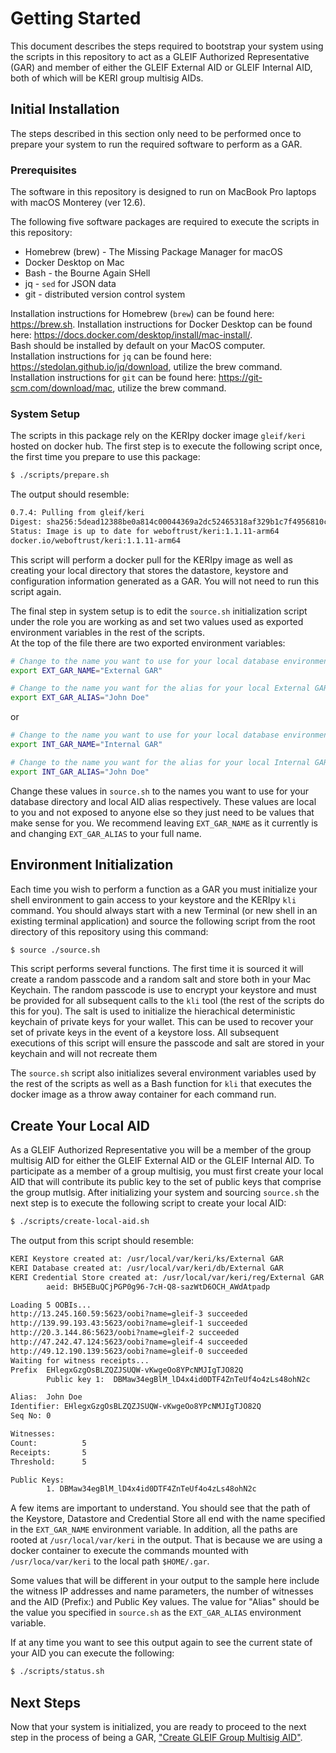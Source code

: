 
# Getting Started
This document describes the steps required to bootstrap your system using the scripts in this repository to act as 
a GLEIF Authorized Representative (GAR) and member of either the GLEIF External AID or GLEIF Internal AID, both of which
will be KERI group multisig AIDs.


## Initial Installation
The steps described in this section only need to be performed once to prepare your system to run the required software to
perform as a GAR.


### Prerequisites
The software in this repository is designed to run on MacBook Pro laptops with macOS Monterey (ver 12.6).

The following five software packages are required to execute the scripts in this repository:

- Homebrew (brew) - The Missing Package Manager for macOS
- Docker Desktop on Mac
- Bash - the Bourne Again SHell
- jq - `sed` for JSON data
- git - distributed version control system

Installation instructions for Homebrew (`brew`) can be found here: https://brew.sh.
Installation instructions for Docker Desktop can be found here: https://docs.docker.com/desktop/install/mac-install/.  
Bash should be installed by default on your MacOS computer.  
Installation instructions for `jq` can be found here: https://stedolan.github.io/jq/download, utilize the brew command.
Installation instructions for `git` can be found here: https://git-scm.com/download/mac, utilize the brew command.

### System Setup
The scripts in this package rely on the KERIpy docker image `gleif/keri` hosted on docker hub.  The first step is to execute the
following script once, the first time you prepare to use this package:

```bash
$ ./scripts/prepare.sh
```

The output should resemble:

```bash
0.7.4: Pulling from gleif/keri
Digest: sha256:5dead12388be0a814c00044369a2dc52465318af329b1c7f4956810c83ae4e6c
Status: Image is up to date for weboftrust/keri:1.1.11-arm64
docker.io/weboftrust/keri:1.1.11-arm64

```

This script will perform a docker pull for the KERIpy image as well as creating your local directory that stores the
datastore, keystore and configuration information generated as a GAR.  You will not need to run this script again.

The final step in system setup is to edit the `source.sh` initialization script under the role you are working as
and set two values used as exported environment variables in the rest of the scripts.  
At the top of the file there are two exported environment variables:

```bash
# Change to the name you want to use for your local database environment.
export EXT_GAR_NAME="External GAR"

# Change to the name you want for the alias for your local External GAR AID
export EXT_GAR_ALIAS="John Doe"
```

or 

```bash
# Change to the name you want to use for your local database environment.
export INT_GAR_NAME="Internal GAR"

# Change to the name you want for the alias for your local Internal GAR AID
export INT_GAR_ALIAS="John Doe"
```

Change these values in `source.sh` to the names you want to use for your database directory and local AID alias respectively.
These values are local to you and not exposed to anyone else so they just need to be values that make sense for you.  We recommend
leaving `EXT_GAR_NAME` as it currently is and changing `EXT_GAR_ALIAS` to your full name.


## Environment Initialization
Each time you wish to perform a function as a GAR you must initialize your shell environment to gain access to your 
keystore and the KERIpy `kli` command.  You should always start with a new Terminal (or new shell in an existing terminal application)
and source the following script from the root directory of this repository using this command:

```bash
$ source ./source.sh
```

This script performs several functions.  The first time it is sourced it will create a random passcode and a random
salt and store both in your Mac Keychain.  The random passcode is use to encrypt your keystore and must be provided for all
subsequent calls to the `kli` tool (the rest of the scripts do this for you).  The salt is used to initialize the hierachical
deterministic keychain of private keys for your wallet.  This can be used to recover your set of private keys in the event
of a keystore loss.  All subsequent executions of this script will ensure the passcode and salt are stored in your keychain
and will not recreate them

The `source.sh` script also initializes several environment variables used by the rest of the scripts as well as a Bash
function for `kli` that executes the docker image as a throw away container for each command run.

## Create Your Local AID
As a GLEIF Authorized Representative you will be a member of the group multisig AID for either the GLEIF External AID or
the GLEIF Internal AID.  To participate as a member of a group multisig, you must first create your local AID that will contribute 
its public key to the set of public keys that comprise the group mutlsig.  After initializing your system and sourcing `source.sh` the
next step is to execute the following script to create your local AID:

```bash
$ ./scripts/create-local-aid.sh
```

The output from this script should resemble:

```bash
KERI Keystore created at: /usr/local/var/keri/ks/External GAR
KERI Database created at: /usr/local/var/keri/db/External GAR
KERI Credential Store created at: /usr/local/var/keri/reg/External GAR
        aeid: BH5EBuQCjPGP0g96-7cH-Q8-sazWtD6OCH_AWdAtpadp

Loading 5 OOBIs...
http://13.245.160.59:5623/oobi?name=gleif-3 succeeded
http://139.99.193.43:5623/oobi?name=gleif-1 succeeded
http://20.3.144.86:5623/oobi?name=gleif-2 succeeded
http://47.242.47.124:5623/oobi?name=gleif-4 succeeded
http://49.12.190.139:5623/oobi?name=gleif-0 succeeded
Waiting for witness receipts...
Prefix  EHlegxGzgOsBLZQZJSUQW-vKwgeOo8YPcNMJIgTJO82Q
        Public key 1:  DBMaw34egBlM_lD4x4id0DTF4ZnTeUf4o4zLs48ohN2c

Alias:  John Doe
Identifier: EHlegxGzgOsBLZQZJSUQW-vKwgeOo8YPcNMJIgTJO82Q
Seq No: 0

Witnesses:
Count:          5
Receipts:       5
Threshold:      5

Public Keys:
        1. DBMaw34egBlM_lD4x4id0DTF4ZnTeUf4o4zLs48ohN2c
```

A few items are important to understand.  You should see that the path of the Keystore, Datastore and Credential Store
all end with the name specified in the `EXT_GAR_NAME` environment variable.  In addition, all the paths are rooted at `/usr/local/var/keri`
in the output.  That is because we are using a docker container to execute the commands mounted with `/usr/loca/var/keri` to
the local path `$HOME/.gar`.  

Some values that will be different in your output to the sample here include the witness IP addresses and name parameters,
the number of witnesses and the AID (Prefix:) and Public Key values.  The value for "Alias" should be the value you specified
in `source.sh` as the `EXT_GAR_ALIAS` environment variable.

If at any time you want to see this output again to see the current state of your AID you can execute the following:

```bash
$ ./scripts/status.sh
```

## Next Steps
Now that your system is initialized, you are ready to proceed to the next step in the process of being a GAR, ["Create GLEIF
Group Multisig AID"](creating-group-aid.md).




